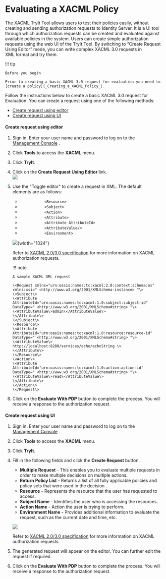 # Evaluating a XACML Policy

The XACML TryIt Tool allows users to test their policies easily, without
creating and sending authorization requests to Identity Server. It is a
UI tool through which authorization requests can be created and
evaluated against available policies in the system. Users can create
simple authorization requests using the web UI of the TryIt Tool. By
switching to “Create Request Using Editor” mode, you can write complex
XACML 3.0 requests in XML format and try them.

!!! tip
    
    Before you begin
    
    Prior to creating a basic XACML 3.0 request for evaluation you need to
    [create a policy](_Creating_a_XACML_Policy_).
    

Follow the instructions below to create a basic XACML 3.0 request for
Evaluation. You can create a request using one of the following methods:

-   [Create request using
    editor](#EvaluatingaXACMLPolicy-Createrequestusingeditor)
-   [Create request using
    UI](#EvaluatingaXACMLPolicy-CreaterequestusingUI)

#### Create request using editor

1.  Sign in. Enter your user name and password to log on to the
    [Management Console](../../setup/getting-started-with-the-management-console)
    .
2.  Click **Tools** to access the **XACML** menu.
3.  Click **TryIt**.
4.  Click on the **Create Request Using Editor** link.  
    ![](attachments/103329504/103329511.png)
5.  Use the "Toggle editor" to create a request in XML. The default
    elements are as follows:

    -   `            <Resource>           `
    -   `            <Subject>           `
    -   `            <Action>           `
    -   `            <Attribute>           `
    -   `            <Attribute AttributeId>           `
    -   `            <AttributeValue/>           `
    -   `            <Environment>                       `

    ![](attachments/103329504/103329510.png){width="1024"}

    Refer to [XACML 2.0/3.0
    specification](http://docs.oasis-open.org/xacml/) for more
    information on XACML authorization requests.

    !!! note
    
        A sample XACML XML request
    
        \<Request xmlns="urn:oasis:names:tc:xacml:2.0:context:schema:os"  
        xmlns:xsi=" <http://www.w3.org/2001/XMLSchema-instance> "\>  
        \<Subject\>  
        \<Attribute
        AttributeId="urn:oasis:names:tc:xacml:1.0:subject:subject-id"  
        DataType=" <http://www.w3.org/2001/XMLSchema#string> "\>  
        \<AttributeValue\>admin\</AttributeValue\>  
        \</Attribute\>  
        \</Subject\>  
        \<Resource\>  
        \<Attribute
        AttributeId="urn:oasis:names:tc:xacml:1.0:resource:resource-id"  
        DataType=" <http://www.w3.org/2001/XMLSchema#string> "\>  
        \<AttributeValue\>
        http://localhost:8280/services/echo/echoString \>  
        \</Attribute\>  
        \</Resource\>  
        \<Action\>  
        \<Attribute
        AttributeId="urn:oasis:names:tc:xacml:1.0:action:action-id"  
        DataType=" <http://www.w3.org/2001/XMLSchema#string> "\>  
        \<AttributeValue\>read\</AttributeValue\>  
        \</Attribute\>  
        \</Action\>  
        \</Request\>
    

6.  Click on the **Evaluate With PDP** button to complete the process.
    You will receive a response to the authorization request.

  

#### Create request using UI

1.  Sign in. Enter your user name and password to log on to the
    [Management
    Console](https://docs.wso2.com/display/IS530/Getting+Started+with+the+Management+Console)
    .
2.  Click **Tools** to access the **XACML** menu.
3.  Click **TryIt**.
4.  Fill in the following fields and click the **Create Request**
    button.  

    -   **Multiple Request** - This enables you to evaluate multiple
        requests in order to make multiple decisions on multiple
        actions.
    -   **Return Policy List** - Returns a list of all fully applicable
        policies and policy sets that were used in the decision .
    -   **Resource** - Represents the resource that the user has
        requested to access.
    -   **Subject Name** - Identifies the user who is accessing the
        resources.
    -   **Action Name** - Action the user is trying to perform.
    -   **Environment Name** - Provides additional information to
        evaluate the request, such as the current date and time, etc.

    ![](attachments/103329504/103329512.png)

    Refer to [XACML 2.0/3.0
    specification](http://docs.oasis-open.org/xacml/) for more
    information on XACML authorization requests.

5.  The generated request will appear on the editor. You can further
    edit the request if required.
6.  Click on the **Evaluate With PDP** button to complete the process.
    You will receive a response to the authorization request.

